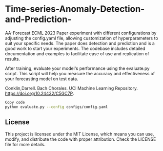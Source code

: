 # Time-series-Anomaly-Detection-and-Prediction-

AA-Forecast ECML 2023 Paper experiment with different configurations by adjusting the config.yaml file, allowing customization of hyperparameters to suit your specific needs.
The paper does detection and prediction and is a good work to start your experiments. The codebase includes detailed documentation and examples to facilitate ease of use and replication of results.

After training, evaluate your model's performance using the evaluate.py script. This script will help you measure the accuracy and effectiveness of your forecasting model on test data.


Conklin,Darrell. Bach Chorales. UCI Machine Learning Repository. https://doi.org/10.24432/C5GC7P.


```bash
Copy code
python evaluate.py --config configs/config.yaml
```

## License
This project is licensed under the MIT License, which means you can use, modify, and distribute the code with proper attribution. Check the LICENSE file for more details.

